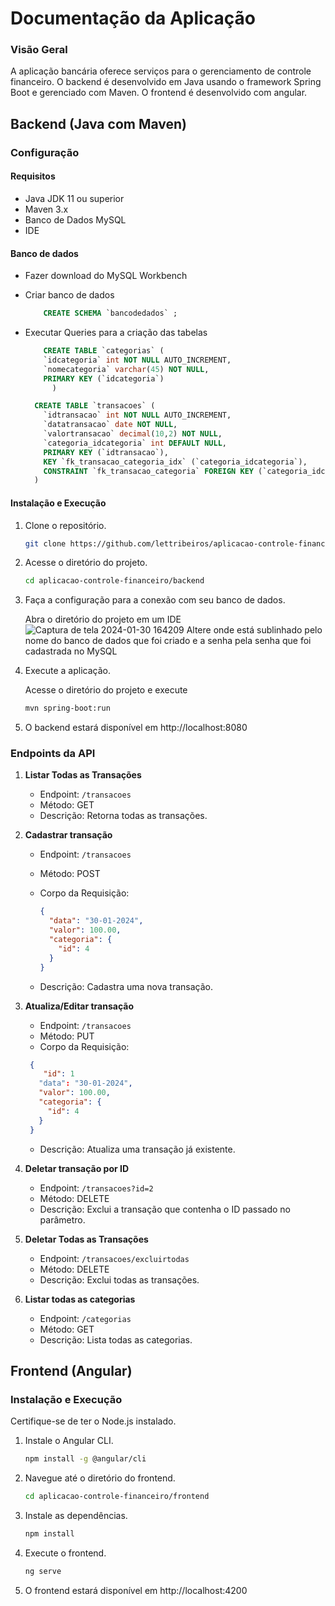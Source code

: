 # Documentação da Aplicação 

### Visão Geral

A aplicação bancária oferece serviços para o gerenciamento de controle financeiro. O backend é desenvolvido em Java usando o framework Spring Boot e gerenciado com Maven. O frontend é desenvolvido com angular.

## Backend (Java com Maven)

### Configuração

#### Requisitos

- Java JDK 11 ou superior
- Maven 3.x
- Banco de Dados MySQL
- IDE

#### Banco de dados
- Fazer download do MySQL Workbench
- Criar banco de dados
    ```sql
        CREATE SCHEMA `bancodedados` ;
    ```

- Executar Queries para a criação das tabelas

  ```sql
      CREATE TABLE `categorias` (
      `idcategoria` int NOT NULL AUTO_INCREMENT,
      `nomecategoria` varchar(45) NOT NULL,
      PRIMARY KEY (`idcategoria`)
        )

    CREATE TABLE `transacoes` (
      `idtransacao` int NOT NULL AUTO_INCREMENT,
      `datatransacao` date NOT NULL,
      `valortransacao` decimal(10,2) NOT NULL,
      `categoria_idcategoria` int DEFAULT NULL,
      PRIMARY KEY (`idtransacao`),
      KEY `fk_transacao_categoria_idx` (`categoria_idcategoria`),
      CONSTRAINT `fk_transacao_categoria` FOREIGN KEY (`categoria_idcategoria`) REFERENCES `categorias` (`idcategoria`)
    )
    ```
  

#### Instalação e Execução

1. Clone o repositório.

    ```bash
    git clone https://github.com/lettribeiros/aplicacao-controle-financeiro
    ```

2. Acesse o diretório do projeto.

    ```bash
    cd aplicacao-controle-financeiro/backend
    ```

3. Faça a configuração para a conexão com seu banco de dados.

   Abra o diretório do projeto em um IDE
       ![Captura de tela 2024-01-30 164209](https://github.com/lettribeiros/aplicacao-controle-financeiro/assets/123602185/1bf340fa-c9ce-4106-bff6-89e7405d62d9)
   Altere onde está sublinhado pelo nome do banco de dados que foi criado e a senha pela senha que foi cadastrada no MySQL

    
3. Execute a aplicação.

   Acesse o diretório do projeto e execute

    ```bash
    mvn spring-boot:run
    ```

5. O backend estará disponível em http://localhost:8080

### Endpoints da API

1. **Listar Todas as Transações**

   - Endpoint: `/transacoes`
   - Método: GET
   - Descrição: Retorna todas as transações.

2. **Cadastrar transação**

   - Endpoint: `/transacoes`
   - Método: POST
   - Corpo da Requisição:

     ```json
     {
       "data": "30-01-2024",
       "valor": 100.00,
       "categoria": {
         "id": 4
       }
     }
     ```
   - Descrição: Cadastra uma nova transação.

3. **Atualiza/Editar transação**

   - Endpoint: `/transacoes`
   - Método: PUT
   - Corpo da Requisição:

    ```json
     {
        "id": 1
       "data": "30-01-2024",
       "valor": 100.00,
       "categoria": {
         "id": 4
       }
     }
     ```

   - Descrição: Atualiza uma transação já existente.

4. **Deletar transação por ID**

   - Endpoint: `/transacoes?id=2`
   - Método: DELETE
   - Descrição: Exclui a transação que contenha o ID passado no parâmetro.
  
5. **Deletar Todas as Transações**

   - Endpoint: `/transacoes/excluirtodas`
   - Método: DELETE
   - Descrição: Exclui todas as transações.

6. **Listar todas as categorias**

   - Endpoint: `/categorias`
   - Método: GET
   - Descrição: Lista todas as categorias.
  

## Frontend (Angular)

### Instalação e Execução

Certifique-se de ter o Node.js instalado.

1. Instale o Angular CLI.

    ```bash
    npm install -g @angular/cli
    ```

2. Navegue até o diretório do frontend.

    ```bash
    cd aplicacao-controle-financeiro/frontend
    ```

3. Instale as dependências.

    ```bash
    npm install
    ```

4. Execute o frontend.

    ```bash
    ng serve
    ```

5. O frontend estará disponível em http://localhost:4200

